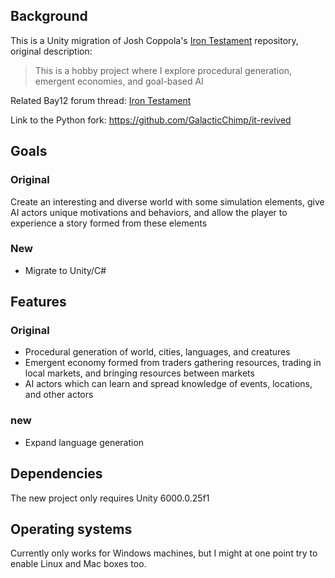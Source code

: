 ## Background

This is a Unity migration of Josh Coppola's [Iron Testament](https://github.com/joshcoppola/it) repository, original description:

> This is a hobby project where I explore procedural generation, emergent economies, and goal-based AI

Related Bay12 forum thread: [Iron Testament](http://www.bay12forums.com/smf/index.php?topic=121634.0)

Link to the Python fork: https://github.com/GalacticChimp/it-revived

## Goals
### Original

Create an interesting and diverse world with some simulation elements, give AI actors unique motivations and behaviors, and allow the player to experience a story formed from these elements

### New

* Migrate to Unity/C# 

## Features
### Original
* Procedural generation of world, cities, languages, and creatures
* Emergent economy formed from traders gathering resources, trading in local markets, and bringing resources between markets
* AI actors which can learn and spread knowledge of events, locations, and other actors

### new
* Expand language generation

## Dependencies
The new project only requires Unity 6000.0.25f1

## Operating systems
Currently only works for Windows machines, but I might at one point try to enable Linux and Mac boxes too.